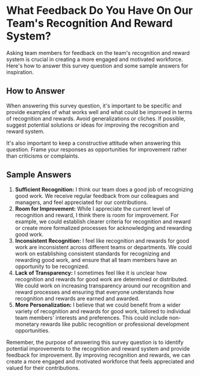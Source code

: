 What Feedback Do You Have On Our Team's Recognition And Reward System?
=============================================================================================

Asking team members for feedback on the team's recognition and reward system is crucial in creating a more engaged and motivated workforce. Here's how to answer this survey question and some sample answers for inspiration.

How to Answer
-------------

When answering this survey question, it's important to be specific and provide examples of what works well and what could be improved in terms of recognition and rewards. Avoid generalizations or cliches. If possible, suggest potential solutions or ideas for improving the recognition and reward system.

It's also important to keep a constructive attitude when answering this question. Frame your responses as opportunities for improvement rather than criticisms or complaints.

Sample Answers
--------------

1. **Sufficient Recognition:** I think our team does a good job of recognizing good work. We receive regular feedback from our colleagues and managers, and feel appreciated for our contributions.
2. **Room for Improvement:** While I appreciate the current level of recognition and reward, I think there is room for improvement. For example, we could establish clearer criteria for recognition and reward or create more formalized processes for acknowledging and rewarding good work.
3. **Inconsistent Recognition:** I feel like recognition and rewards for good work are inconsistent across different teams or departments. We could work on establishing consistent standards for recognizing and rewarding good work, and ensure that all team members have an opportunity to be recognized.
4. **Lack of Transparency:** I sometimes feel like it is unclear how recognition and rewards for good work are determined or distributed. We could work on increasing transparency around our recognition and reward processes and ensuring that everyone understands how recognition and rewards are earned and awarded.
5. **More Personalization:** I believe that we could benefit from a wider variety of recognition and rewards for good work, tailored to individual team members' interests and preferences. This could include non-monetary rewards like public recognition or professional development opportunities.

Remember, the purpose of answering this survey question is to identify potential improvements to the recognition and reward system and provide feedback for improvement. By improving recognition and rewards, we can create a more engaged and motivated workforce that feels appreciated and valued for their contributions.
